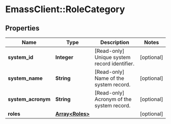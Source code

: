 # EmassClient::RoleCategory

## Properties
Name | Type | Description | Notes
------------ | ------------- | ------------- | -------------
**system_id** | **Integer** | [Read-only] Unique system record identifier. | [optional] 
**system_name** | **String** | [Read-only] Name of the system record. | [optional] 
**system_acronym** | **String** | [Read-only] Acronym of the system record. | [optional] 
**roles** | [**Array&lt;Roles&gt;**](Roles.md) |  | [optional] 

